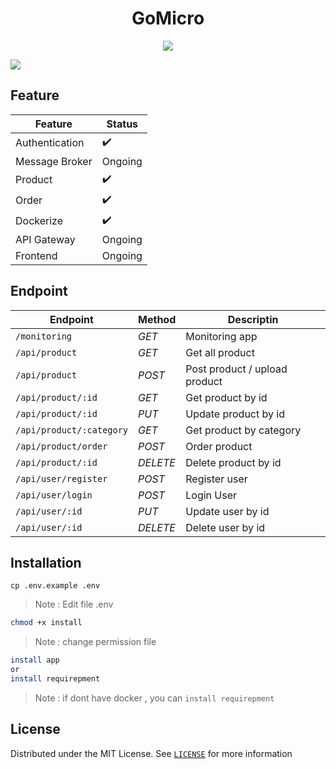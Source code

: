 <h1 align="center"> GoMicro </h1>
<div align="center">
    <img src="https://wallpaperaccess.com/full/869910.gif" />
</div>

<img src="https://user-images.githubusercontent.com/73097560/115834477-dbab4500-a447-11eb-908a-139a6edaec5c.gif"></p>


## Feature

| Feature             | Status              | 
|---------------------|---------------------|
| Authentication      | :heavy_check_mark:             |
| Message Broker      | Ongoing             |
| Product             | :heavy_check_mark:  |
| Order               | :heavy_check_mark:  |
| Dockerize           | :heavy_check_mark:  |
| API Gateway         | Ongoing             |
| Frontend            | Ongoing             |

## Endpoint

| Endpoint                  | Method      | Descriptin                    | 
|---------------------------|-------------|-------------------------------|
|`/monitoring`              | *GET*       | Monitoring app                |
|`/api/product`             | *GET*       | Get all product               |
|`/api/product`             | *POST*      | Post product / upload product |
|`/api/product/:id`         | *GET*       | Get product by id             |
|`/api/product/:id`         | *PUT*       | Update product by id          |
|`/api/product/:category`   | *GET*       | Get product by category       |
|`/api/product/order`       | *POST*      | Order product                 |
|`/api/product/:id`         | *DELETE*    | Delete product by id          |
|`/api/user/register`       | *POST*      | Register user                 |
|`/api/user/login`          | *POST*      | Login User                    |
|`/api/user/:id`            | *PUT*       | Update user by id             |
|`/api/user/:id`            | *DELETE*    | Delete user by id             |


## Installation

```
cp .env.example .env
```
> Note : Edit file .env
```bash
chmod +x install
```
> Note : change permission file
```bash
install app
or 
install requirepment
```
> Note : if dont have docker , you can `install requirepment`


## License
Distributed under the MIT License. See [`LICENSE`](https://github.com/ItsArul/gomicro/blob/master/LICENSE) for more information
